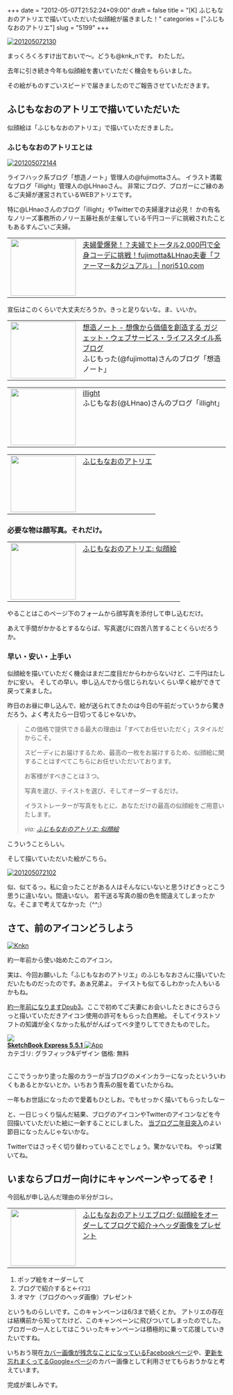 +++
date = "2012-05-07T21:52:24+09:00"
draft = false
title = "[K] ふじもなおのアトリエで描いていただいた似顔絵が届きました！"
categories = ["ふじもなおのアトリエ"]
slug = "5199"
+++

<div class="center"><a href="http://knk-n.com/wp-content/uploads/2012/05/201205072130.png"><img src="http://knk-n.com/wp-content/uploads/2012/05/201205072130.png" alt="201205072130" title="201205072130.png" border="0" width="" height="" /></a></div>

まっくろくろすけ出ておいで～。どうも@knk_nです。
わたしだ。

去年に引き続き今年も似顔絵を書いていただく機会をもらいました。

その絵がものすごいスピードで届きましたのでご報告させていただきます。<!--more--><h2>ふじもなおのアトリエで描いていただいた</h2>
似顔絵は「ふじもなおのアトリエ」で描いていただきました。
<h3>ふじもなおのアトリエとは</h3>

<div class="center"><a href="http://knk-n.com/wp-content/uploads/2012/05/201205072144.jpg"><img src="http://knk-n.com/wp-content/uploads/2012/05/201205072144.jpg" alt="201205072144" title="201205072144.jpg" border="0" width="" height="" /></a></div>

ライフハック系ブログ「想造ノート」管理人の@fujimottaさん。
イラスト満載なブログ「illight」管理人の@LHnaoさん。
非常にブログ、ブロガーにご縁のあるご夫婦が運営されているWEBアトリエです。

特に@LHnaoさんのブログ「illight」やTwitterでの夫婦漫才は必見！
かの有名なノリーズ事務所のノリー五藤社長が主催している千円コーデに挑戦されたこともあるすんごいご夫婦。

<table width="100%"><td valign="top" width="150"><a href="http://nori510.com/archives/7304" target="_blank"><img border="0" src="http://capture.heartrails.com/150x130/shadow?http://nori510.com/archives/7304" alt="" width="150" height="130" /></a></td><td valign="top"><a  href="http://nori510.com/archives/7304" target="_blank">夫婦愛爆発！？夫婦でトータル2,000円で全身コーデに挑戦！fujimotta&LHnao夫妻「ファーマー&カジュアル」 | nori510.com</a><script type="text/javascript">var url = "http://nori510.com/archives/7304";</script><script src="http://api.b.st-hatena.com/entry.count?url=http://nori510.com/archives/7304&callback=hatebTxt"></script>
</td></table>

宣伝はこのくらいで大丈夫だろうか。きっと足りないな。ま、いいか。

<table width="100%"><td valign="top" width="150"><a href="http://souzou.fuzimoto.info/" target="_blank"><img border="0" src="http://capture.heartrails.com/150x130/shadow?http://souzou.fuzimoto.info/" alt="" width="150" height="130" /></a></td><td valign="top"><a  href="http://souzou.fuzimoto.info/" target="_blank">想造ノート - 想像から価値を創造する ガジェット・ウェブサービス・ライフスタイル系ブログ</a><script type="text/javascript">var url = "http://souzou.fuzimoto.info/";</script><script src="http://api.b.st-hatena.com/entry.count?url=http://souzou.fuzimoto.info/&callback=hatebTxt"></script><br />ふじもった(@fujimotta)さんのブログ「想造ノート」
</td></table>

<table width="100%"><td valign="top" width="150"><a href="http://illight.blogspot.jp/" target="_blank"><img border="0" src="http://capture.heartrails.com/150x130/shadow?http://illight.blogspot.jp/" alt="" width="150" height="130" /></a></td><td valign="top"><a  href="http://illight.blogspot.jp/" target="_blank">illight</a><script type="text/javascript">var url = "http://illight.blogspot.jp/";</script><script src="http://api.b.st-hatena.com/entry.count?url=http://illight.blogspot.jp/&callback=hatebTxt"></script><br />ふじもなお(@LHnao)さんのブログ「illight」
</td></table>

<table width="100%"><td valign="top" width="150"><a href="http://atelier.fuzimoto.info/" target="_blank"><img border="0" src="http://capture.heartrails.com/150x130/shadow?http://atelier.fuzimoto.info/" alt="" width="150" height="130" /></a></td><td valign="top"><a  href="http://atelier.fuzimoto.info/" target="_blank">ふじもなおのアトリエ</a><script type="text/javascript">var url = "http://atelier.fuzimoto.info/";</script><script src="http://api.b.st-hatena.com/entry.count?url=http://atelier.fuzimoto.info/&callback=hatebTxt"></script>
</td></table>

<h3>必要な物は顔写真。それだけ。</h3>
<table width="100%"><td valign="top" width="150"><a href="http://atelier.fuzimoto.info/p/blog-page.html" target="_blank"><img border="0" src="http://capture.heartrails.com/150x130/shadow?http://atelier.fuzimoto.info/p/blog-page.html" alt="" width="150" height="130" /></a></td><td valign="top"><a  href="http://atelier.fuzimoto.info/p/blog-page.html" target="_blank">ふじもなおのアトリエ: 似顔絵</a><script type="text/javascript">var url = "http://atelier.fuzimoto.info/p/blog-page.html";</script><script src="http://api.b.st-hatena.com/entry.count?url=http://atelier.fuzimoto.info/p/blog-page.html&callback=hatebTxt"></script>
</td></table>
やることはこのページ下のフォームから顔写真を添付して申し込むだけ。

あえて手間がかかるとするならば、写真選びに四苦八苦することくらいだろうか。

<h3>早い・安い・上手い</h3>

似顔絵を描いていただく機会はまだ二度目だからわからないけど、二千円はたしかに安い。
そしての早い。申し込んでから信じられないくらい早く絵ができて戻って来ました。

昨日のお昼に申し込んで、絵が送られてきたのは今日の午前だっていうから驚きだろう。よく考えたら一日切ってるじゃないか。

<blockquote cite="http://atelier.fuzimoto.info/p/blog-page.html" title="ふじもなおのアトリエ: 似顔絵">
<p>この価格で提供できる最大の理由は「すべてお任せいただく」スタイルだからこそ。</p><p>スピーディにお届けするため、最高の一枚をお届けするため、似顔絵に関することはすべてこちらにお任せいただいております。</p><p>お客様がすべきことは３つ。</p><p>写真を選び、テイストを選び、そしてオーダーするだけ。</p><p>イラストレーターが写真をもとに、あなただけの最高の似顔絵をご用意いたします。 </p>
<cite>via: <a href="http://atelier.fuzimoto.info/p/blog-page.html" target="_blank">ふじもなおのアトリエ: 似顔絵</a></cite>
</blockquote>
こういうことらしい。

そして描いていただいた絵がこちら。

<div class="center"><a href="http://knk-n.com/wp-content/uploads/2012/05/201205072102.png"><img src="http://knk-n.com/wp-content/uploads/2012/05/201205072102.png" alt="201205072102" title="201205072102.png" border="0" width="" height="" /></a></div>

似、似てるっ。私に会ったことがある人はそんなにいないと思うけどきっとこう思うに違いない。間違いない。
若干送る写真の服の色を間違えてしまったかな。そこまで考えてなかった（^^;）
<h2>さて、前のアイコンどうしよう</h2>

<div class="center"><a href="http://knk-n.com/wp-content/uploads/2012/05/knkn.png"><img src="http://knk-n.com/wp-content/uploads/2012/05/knkn.png" alt="Knkn" title="knkn.png" border="0" width="" height="" /></a></div>

約一年前から使い始めたこのアイコン。

実は、今回お願いした「ふじもなおのアトリエ」のふじもなおさんに描いていただいたものだったのです。あぁ兄弟よ。
テイストも似てるしわかった人もいるかもね。

<a href="http://knk-n.com/2011/06/19/dpub3/" target="_blank">約一年前になりますDpub3</a>。ここで初めてご夫妻にお会いしたときにさらさらっと描いていただきアイコン使用の許可をもらった白黒絵。
そしてイラストソフトの知識が全くなかった私ががんばってベタ塗りしてできたものでした。

<table class="appstorehelper">
<a href="http://itunes.apple.com/jp/app/sketchbook-express/id404243625?mt=12&uo=4" rel="nofollow" target="_blank"><img class="appstorehelper_appicn_mac" src="http://a1.mzstatic.com/us/r1000/061/Purple/v4/30/78/ca/3078cab5-9ac1-7beb-58b1-772085bae53c/SketchBookExpress.512x512-75.png" />
<div class="appstorehelper_text"><b>SketchBook Express 5.5.1</b> <img alt="App" src="http://ax.phobos.apple.com.edgesuite.net/ja_jp/images/web/linkmaker/badge_macappstore-sm.gif" style="vertical-align: text-bottom;" /></b></a><br />
カテゴリ: グラフィック&デザイン
価格: 無料<br clear="all" /></div>
</table>

ここでうっかり塗った服のカラーが当ブログのメインカラーになったといういわくもあるとかないとか。いちおう青系の服を着ていたからね。

一年もお世話になったので愛着もひとしお。でもせっかく描いてもらったしなー

と、一日じっくり悩んだ結果、ブログのアイコンやTwitterのアイコンなどを今回描いていただいた絵に一新することにしました。
<a href="http://knk-n.com/2012/05/04/knkncom_1st-anniversary/" target="_blank">当ブログ二年目突入</a>のよい節目になったんじゃないかな。

Twitterではさっそく切り替わっていることでしょう。驚かないでね。
やっぱ驚いてね。

<h2>いまならブロガー向けにキャンペーンやってるぞ！</h2>
今回私が申し込んだ理由の半分がコレ。

<table width="100%"><td valign="top" width="150"><a href="http://atelierblog.fuzimoto.info/2012/05/blog-post_06.html" target="_blank"><img border="0" src="http://capture.heartrails.com/150x130/shadow?http://atelierblog.fuzimoto.info/2012/05/blog-post_06.html" alt="" width="150" height="130" /></a></td><td valign="top"><a  href="http://atelierblog.fuzimoto.info/2012/05/blog-post_06.html" target="_blank">ふじもなおのアトリエブログ: 似顔絵をオーダーしてブログで紹介→ヘッダ画像をプレゼント</a><script type="text/javascript">var url = "http://atelierblog.fuzimoto.info/2012/05/blog-post_06.html";</script><script src="http://api.b.st-hatena.com/entry.count?url=http://atelierblog.fuzimoto.info/2012/05/blog-post_06.html&callback=hatebTxt"></script>
</td></table>

<ol>
<li>ポップ絵をオーダーして</li>
<li>ブログで紹介すると←ｲﾏｺｺ</li>
<li>オマケ（ブログのヘッダ画像）プレゼント</li>
</ol>
というものらしいです。このキャンペーンは6/3まで続くとか。
アトリエの存在は結構前から知ってたけど、このキャンペーンに飛びついてしまったのでした。
ブロガーの一人としてはこういったキャンペーンは積極的に乗って応援していきたいですね。

いちおう現在<a href="https://www.facebook.com/knkncom" target="_blank">カバー画像が残念なことになっているFacebookページ</a>や、<a href="https://plus.google.com/b/117161276246466767586/" target="_blank">更新を忘れまくってるGoogle+ページ</a>のカバー画像として利用させてもらおうかなと考えています。

完成が楽しみです。
